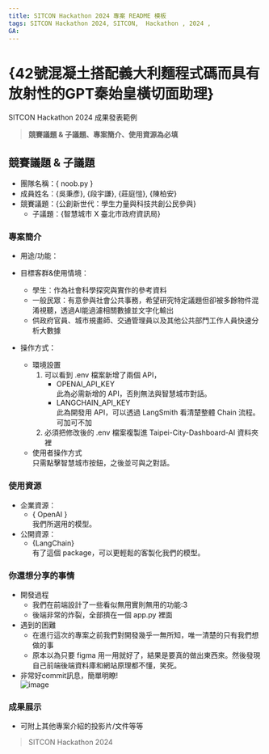 ```yaml
---
title: SITCON Hackathon 2024 專案 README 模板
tags: SITCON Hackathon 2024, SITCON,  Hackathon , 2024 ,
GA: 
---
```

# {42號混凝土搭配義大利麵程式碼而具有放射性的GPT秦始皇橫切面助理}

SITCON Hackathon 2024 成果發表範例

> **競賽議題 & 子議題、專案簡介、使用資源為必填**

## 競賽議題 & 子議題
- 團隊名稱：{ noob.py }
- 成員姓名：{吳秉彥}, {段宇謙}, {莊庭愷}, {陳柏安}
- 競賽議題：{公創新世代：學生力量與科技共創公民參與}
    - 子議題：{智慧城市 X 臺北市政府資訊局}


### 專案簡介
- 用途/功能：

- 目標客群&使用情境：
    - 學生：作為社會科學探究與實作的參考資料
    - 一般民眾：有意參與社會公共事務，希望研究特定議題但卻被多餘物件混淆視聽，透過AI能過濾相關數據並文字化輸出
    - 供政府官員、城市規畫師、交通管理員以及其他公共部門工作人員快速分析大數據

- 操作方式：
    - 環境設置
        1. 可以看到 .env 檔案新增了兩個 API，
            * OPENAI_API_KEY<br>
            此為必需新增的 API，否則無法與智慧城市對話。
            * LANGCHAIN_API_KEY<br>
            此為開發用 API，可以透過 LangSmith 看清楚整體 Chain 流程。可加可不加
        2. 必須把修改後的 .env 檔案複製進 Taipei-City-Dashboard-AI 資料夾裡
    - 使用者操作方式<br>
        只需點擊智慧城市按鈕，之後並可與之對話。

### 使用資源
- 企業資源：
    - { OpenAI }<br>
    我們所選用的模型。
- 公開資源：
    - {LangChain}<br>
    有了這個 package，可以更輕鬆的客製化我們的模型。

### 你還想分享的事情
- 開發過程
  - 我們在前端設計了一些看似無用實則無用的功能:3
  - 後端非常的炸裂，全部擠在一個 app.py 裡面
- 遇到的困難
  - 在進行這次的專案之前我們對開發幾乎一無所知，唯一清楚的只有我們想做的事
  - 原本以為只要 figma 用一用就好了，結果是要真的做出東西來。然後發現自己前端後端資料庫和網站原理都不懂，笑死。
- 非常好commit訊息，簡單明瞭!<br>
![image](https://hackmd.io/_uploads/SkfcTPvvA.png)

### 成果展示
- 可附上其他專案介紹的投影片/文件等等
> SITCON Hackathon 2024

